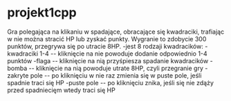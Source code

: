 # projekt1cpp

Gra polegająca na klikaniu w spadające, obracające się kwadraciki, trafiając w nie można stracić HP lub zyskać punkty.
Wygranie to zdobycie 300 punktów, przegrywa się po utracie 8HP.
  -jest 8 rodzaji kwadracików:
    -kwadraciki 1-4 -- kliknięcie na nie powoduje dodanie odpowiednio 1-4 punktów
    -flaga -- kliknięcie na nią przyśpiesza spadanie kwadracików
    -bomba -- kliknięcie na nią powoduje utrate 8HP, czyli przegranie gry
    -zakryte pole -- po kliknięciu w nie raz zmienia się w puste pole, jeśli spadnie traci się HP
    -puste pole -- po kliknięciu znika, jeśli się nie zdąży przed spadniecięm wtedy traci się HP
